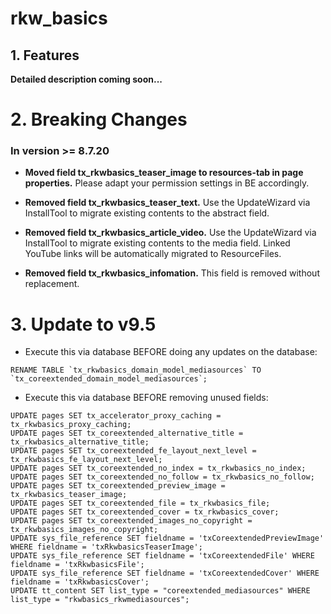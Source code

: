 # rkw_basics
## 1. Features
__Detailed description coming soon...__

# 2. Breaking Changes
### In version >= 8.7.20
* __Moved field tx_rkwbasics_teaser_image to resources-tab in page properties.__
Please adapt your permission settings in BE accordingly.

* __Removed field tx_rkwbasics_teaser_text.__
Use the UpdateWizard via InstallTool to migrate existing contents to the abstract field.

* __Removed field tx_rkwbasics_article_video.__
Use the UpdateWizard via InstallTool to migrate existing contents to the media field.
Linked YouTube links will be automatically migrated to ResourceFiles.

* __Removed field tx_rkwbasics_infomation.__
This field is removed without replacement.

# 3. Update to v9.5
* Execute this via database BEFORE doing any updates on the database:
```
RENAME TABLE `tx_rkwbasics_domain_model_mediasources` TO `tx_coreextended_domain_model_mediasources`;
```
* Execute this via database BEFORE removing unused fields:
```
UPDATE pages SET tx_accelerator_proxy_caching = tx_rkwbasics_proxy_caching;
UPDATE pages SET tx_coreextended_alternative_title = tx_rkwbasics_alternative_title;
UPDATE pages SET tx_coreextended_fe_layout_next_level = tx_rkwbasics_fe_layout_next_level;
UPDATE pages SET tx_coreextended_no_index = tx_rkwbasics_no_index;
UPDATE pages SET tx_coreextended_no_follow = tx_rkwbasics_no_follow;
UPDATE pages SET tx_coreextended_preview_image = tx_rkwbasics_teaser_image;
UPDATE pages SET tx_coreextended_file = tx_rkwbasics_file;
UPDATE pages SET tx_coreextended_cover = tx_rkwbasics_cover;
UPDATE pages SET tx_coreextended_images_no_copyright = tx_rkwbasics_images_no_copyright;
UPDATE sys_file_reference SET fieldname = 'txCoreextendedPreviewImage' WHERE fieldname = 'txRkwbasicsTeaserImage';
UPDATE sys_file_reference SET fieldname = 'txCoreextendedFile' WHERE fieldname = 'txRkwbasicsFile';
UPDATE sys_file_reference SET fieldname = 'txCoreextendedCover' WHERE fieldname = 'txRkwbasicsCover';
UPDATE tt_content SET list_type = "coreextended_mediasources" WHERE list_type = "rkwbasics_rkwmediasources";
```
